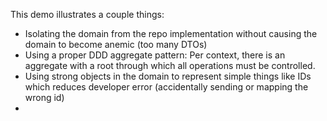﻿This demo illustrates a couple things:
- Isolating the domain from the repo implementation without causing the domain to become anemic (too many DTOs)
- Using a proper DDD aggregate pattern: Per context, there is an aggregate with a root through which all operations must be controlled.
- Using strong objects in the domain to represent simple things like IDs which reduces developer error (accidentally sending or mapping the wrong id)
-
